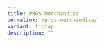 ```yaml
---
title: PRGS Merchandise
permalink: /prgs-merchandise/
variant: tiptap
description: ""
---
```

<p></p>